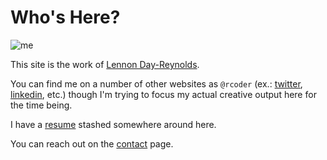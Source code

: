 # Who's Here?

![me](/images/photoroll/DSCF0779.jpg)

This site is the work of [Lennon Day-Reynolds](http://rcoder.net/).

You can find me on a number of other websites as `@rcoder` (ex.: [twitter](https://twitter.com/rcoder/), [linkedin](https://linkedin.com/in/rcoder/), etc.) though I'm trying to focus my actual creative output here for the time being.

I have a [resume](ldr-resume.md) stashed somewhere around here.

You can reach out on the [contact](/contact/) page.
